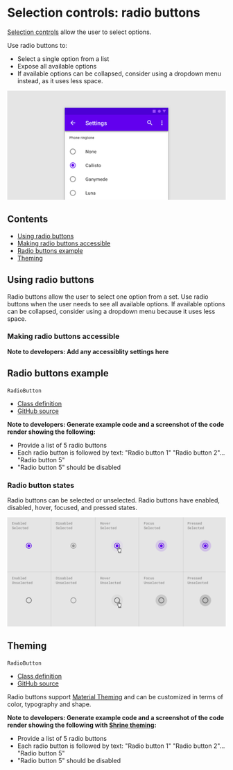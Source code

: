 <!--docs:
title: "Material selection controls: Radio buttons"
layout: detail
section: components
excerpt: "Selection controls allow the user to select options."
iconId: 
path: /catalog/SelectionControlsRadioButtons/
-->

# Selection controls: radio buttons

[Selection controls](https://material.io/components/selection-controls#usage) allow the user to select options.

Use radio buttons to:

* Select a single option from a list
* Expose all available options
* If available options can be collapsed, consider using a dropdown menu instead, as it uses less space.

![Radio button hero example for menu options](assets/RadioButton-hero.png)

## Contents

* [Using radio buttons](#using-radio-buttons)
* [Making radio buttons accessible](#making-radio-buttons-accessible)
* [Radio buttons example](#radio-buttons-example)
* [Theming](#theming)

## Using radio buttons

Radio buttons allow the user to select one option from a set. Use radio buttons when the user needs to see all available options. If available options can be collapsed, consider using a dropdown menu because it uses less space.


### Making radio buttons accessible

**Note to developers: Add any accessiblity settings here**


## Radio buttons example

`RadioButton`
* [Class definition](https://developer.android.com/reference/android/widget/RadioButton)
* [GitHub source](https://github.com/material-components/material-components-android/tree/master/lib/java/com/google/android/material/radiobutton/MaterialRadioButton.java)

**Note to developers: Generate example code and a screenshot of the code render showing the following:**
* Provide a list of 5 radio buttons
* Each radio button is followed by text: "Radio button 1" "Radio button 2"... "Radio button 5"
* "Radio button 5" should be disabled

### Radio button states

Radio buttons can be selected or unselected. Radio buttons have enabled, disabled, hover, focused, and pressed states.

![Radio button states in an array. Columns are enabled, disabled, hover, focused, pressed. Rows are selected or unselected](assets/RadioButton-states.png)
## Theming

`RadioButton`
* [Class definition](https://developer.android.com/reference/android/widget/RadioButton)
* [GitHub source](https://github.com/material-components/material-components-android/tree/master/lib/java/com/google/android/material/radiobutton/MaterialRadioButton.java)


Radio buttons support [Material Theming](https://material.io/components/buttons/#theming) and can be
customized in terms of color, typography and shape.

**Note to developers: Generate example code and a screenshot of the code render showing the following with [Shrine theming](https://material.io/design/material-studies/shrine.html#when-to-adapt):**
* Provide a list of 5 radio buttons
* Each radio button is followed by text: "Radio button 1" "Radio button 2"... "Radio button 5"
* "Radio button 5" should be disabled

